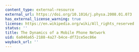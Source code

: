 ```yaml
---
content_type: external-resource
external_url: https://doi.org/10.1016/j.physa.2008.01.073
has_external_license_warning: true
license: https://en.wikipedia.org/wiki/All_rights_reserved
status: ''
title: The Dynamics of a Mobile Phone Network
uid: 6a046a65-2188-4a27-b4ce-df72ce5ec86e
wayback_url: ''
---
```

